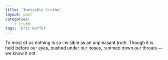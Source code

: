 ```yaml
---
title: 'Invisible truths'
layout: post
categories:
    - truth
tags: 'Eric Hoffer'
---
```


To most of us nothing is so invisible as an unpleasant truth. Though it is held before our eyes, pushed under our noses, rammed down our throats — we know it not.